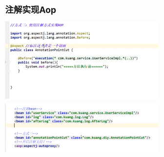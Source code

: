 # 注解实现Aop

![](../.gitbook/assets/image%20%2871%29.png)

![](../.gitbook/assets/image%20%2881%29.png)

